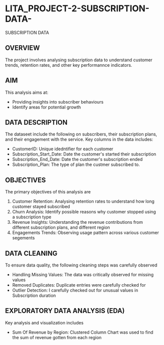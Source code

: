 # LITA_PROJECT-2-SUBSCRIPTION-DATA-
SUBSCRIPTION DATA

## OVERVIEW
The project involves analysing subscription data to understand customer trends, retention rates, and other key performannce indicators. 

## AIM
This analysis aims at:
- Providing insights into subscriber behaviours
- Identify areas for potential growth

## DATA DESCRIPTION
The dataseet include the following on subscribers, their subscription plans, and their engagement with the service. Key columns in the data includes:
- CustomerID: Unique idedntifier for each customer
- Subscription_Start_Date: Date the customer's started their subscription
- Subscription_End_Date: Date the customer's subscription ended
- Subscription_Plan: The type of plan the custmer subscribed to.

## OBJECTIVES 
The primary objectives of this analysis are 
1. Customer Retention: Analysing retention rates to understand how long customer stayed subscribed
2. Churn Analysis: Identify possible reasons why customer stopped using a subscription type
3. Revenue Insights: Understanding the revenue contributions from different subscription plans, and different region
4. Engagements Trends: Observing usage pattern across various customer segements

## DATA CLEANING 
To ensure data quality, the following cleaning steps was carefully observed 
- Handling Missing Values: The data was critically observed for missing values
- Removed Duplicates: Duplicate entries were carefully checked for
- Outlier Detection: I carefully checked out for unusual values in Subscription duration

## EXPLORATORY DATA ANALYSIS (EDA)
Key analysis and visualization includes 
- Sum Of Revenue by Region: Clustered Column Chart was used to find the sum of revenue gotten from each region


